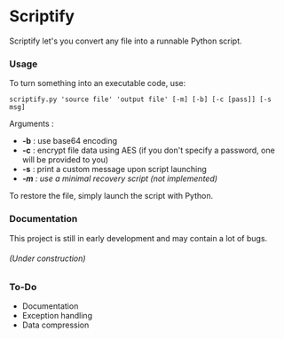 # Scriptify
Scriptify let's you convert any file into a runnable Python script.

### Usage
To turn something into an executable code, use:
```
scriptify.py 'source file' 'output file' [-m] [-b] [-c [pass]] [-s msg]
```
Arguments :

- **-b** : use base64 encoding
- **-c** : encrypt file data using AES (if you don't specify a password, one will be provided to you)
- **-s** : print a custom message upon script launching
- _**-m** : use a minimal recovery script (not implemented)_

To restore the file, simply launch the script with Python.

### Documentation
This project is still in early development and may contain a lot of bugs.
###### (Under construction)

### To-Do
- Documentation
- Exception handling
- Data compression
